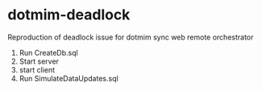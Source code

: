 # dotmim-deadlock
Reproduction of deadlock issue for dotmim sync web remote orchestrator  

1. Run CreateDb.sql
2. Start server
3. start client
4. Run SimulateDataUpdates.sql